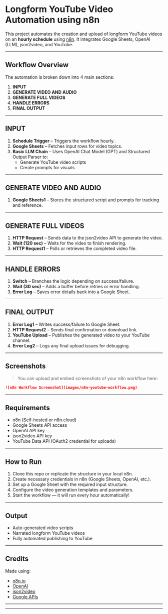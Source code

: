 #  Longform YouTube Video Automation using n8n

This project automates the creation and upload of longform YouTube videos on an **hourly schedule** using [n8n](https://n8n.io/). It integrates Google Sheets, OpenAI (LLM), json2video, and YouTube.

---

##  Workflow Overview

The automation is broken down into 4 main sections:

1. **INPUT**  
2. **GENERATE VIDEO AND AUDIO**  
3. **GENERATE FULL VIDEOS**  
4. **HANDLE ERRORS**  
5. **FINAL OUTPUT**

---

## INPUT

1. **Schedule Trigger** – Triggers the workflow hourly.
2. **Google Sheets** – Fetches input rows for video topics.
3. **Basic LLM Chain** – Uses OpenAI Chat Model (GPT) and Structured Output Parser to:
   - Generate YouTube video scripts
   - Create prompts for visuals

---

## GENERATE VIDEO AND AUDIO

1. **Google Sheets1** – Stores the structured script and prompts for tracking and reference.

---

## GENERATE FULL VIDEOS

1. **HTTP Request** – Sends data to the json2video API to generate the video.
2. **Wait (120 sec)** – Waits for the video to finish rendering.
3. **HTTP Request1** – Polls or retrieves the completed video file.

---

## HANDLE ERRORS

1. **Switch** – Branches the logic depending on success/failure.
2. **Wait (30 sec)** – Adds a buffer before retries or error handling.
3. **Error Log** – Saves error details back into a Google Sheet.

---

## FINAL OUTPUT

1. **Error Log1** – Writes success/failure to Google Sheet.
2. **HTTP Request2** – Sends final confirmation or download link.
3. **YouTube Upload** – Publishes the generated video to your YouTube channel.
4. **Error Log2** – Logs any final upload issues for debugging.

---

## Screenshots

> You can upload and embed screenshots of your n8n workflow here:

```markdown
![n8n Workflow Screenshot](images/n8n-youtube-workflow.png)
```

---

## Requirements

- n8n (Self-hosted or n8n.cloud)
- Google Sheets API access
- OpenAI API key
- json2video API key
- YouTube Data API (OAuth2 credential for uploads)

---

##  How to Run

1. Clone this repo or replicate the structure in your local n8n.
2. Create necessary credentials in n8n (Google Sheets, OpenAI, etc.).
3. Set up a Google Sheet with the required input structure.
4. Configure the video generation templates and parameters.
5. Start the workflow — it will run every hour automatically!

---

##  Output

- Auto-generated video scripts
- Narrated longform YouTube videos
- Fully automated publishing to YouTube

---

## Credits

Made using:
- [n8n.io](https://n8n.io/)
- [OpenAI](https://platform.openai.com/)
- [json2video](https://json2video.com/)
- [Google APIs](https://console.cloud.google.com/)

---



---
